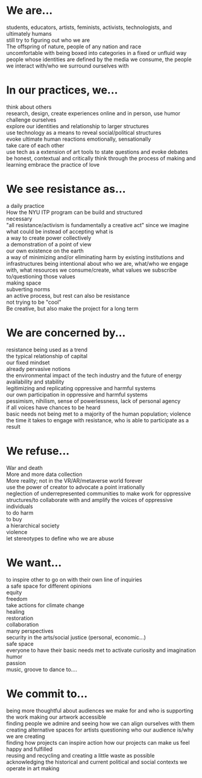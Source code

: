 # We are...
students, educators, artists, feminists, activists, technologists, and ultimately humans  
still try to figuring out who we are  
The offspring of nature, people of any nation and race  
uncomfortable with being boxed into categories in a fixed or unfluid way  
people whose identities are defined by the media we consume, the people we interact with/who we surround ourselves with  

# In our practices, we...
think about others  
research, design, create experiences online and in person, use humor  
challenge ourselves  
explore our identities and relationship to larger structures  
use technology as a means to reveal social/political structures  
evoke ultimate human reactions emotionally, sensationally  
take care of each other  
use tech as a extension of art tools to state questions and evoke debates  
be honest, contextual and critically think through the process of making and learning
embrace the practice of love  

# We see resistance as...
a daily practice  
How the NYU ITP program can be build and structured  
necessary  
"all resistance/activism is fundamentally a creative act" since we imagine what could be instead of accepting what is  
a way to create power collectively  
a demonstration of a point of view  
our own existence on the earth  
a way of minimizing and/or eliminating harm by existing institutions and infrastructures
being intentional about who we are, what/who we engage with, what resources we consume/create, what values we subscribe to/questioning those values  
making space  
subverting norms  
an active process, but rest can also be resistance  
not trying to be "cool"  
Be creative, but also make the project for a long term  

# We are concerned by...
resistance being used as a trend  
the typical relationship of capital  
our fixed mindset  
already pervasive notions  
the environmental impact of the tech industry and the future of energy availability and stability  
legitimizing and replicating oppressive and harmful systems  
our own participation in oppressive and harmful systems  
pessimism, nihilism, sense of powerlessness, lack of personal agency  
if all voices have chances to be heard  
basic needs not being met to a majority of the human population; violence  
the time it takes to engage with resistance, who is able to participate as a result  

# We refuse...
War and death  
More and more data collection  
More reality; not in the VR/AR/metaverse world forever  
use the power of creator to advocate a point irrationally  
neglection of underrepresented communities
to make work for oppressive structures/to collaborate with and amplify the voices of oppressive individuals  
to do harm  
to buy  
a hierarchical society  
violence  
let stereotypes to define who we are
abuse  

# We want...
to inspire other to go on with their own line of inquiries  
a safe space for different opinions  
equity  
freedom  
take actions for climate change  
healing  
restoration  
collaboration  
many perspectives  
security in the arts/social justice (personal, economic...)  
safe space  
everyone to have their basic needs met
to activate curiosity and imagination
humor  
passion  
music, groove to dance to....  

# We commit to...
being more thoughtful about audiences we make for and who is supporting the work
making our artwork accessible  
finding people we admire and seeing how we can align ourselves with them  
creating alternative spaces for artists
questioning who our audience is/why we are creating  
finding how projects can inspire action
how our projects can make us feel happy and fulfilled  
reusing and recycling and creating a little waste as possible  
acknowledging the historical and current political and social contexts we operate in
art making  
  
